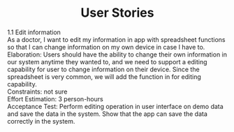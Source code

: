 
<center> <h1>User Stories</h1> </center>
1.1 Edit information<br>
As a doctor, I want to edit my information in app with spreadsheet functions so that I can change information on my own device in case I have to.<br>
Elaboration: Users should have the ability to change their own information in our system anytime they wanted to, and we need to support a editing capability for user to change information on their device. Since the spreadsheet is very common, we will add the function in for editing capability.<br>
Constraints: not sure<br>
Effort Estimation: 3 person-hours<br>
Acceptance Test: Perform editing operation in user interface on demo data and save the data in the system. Show that the app can save the data correctly in the system.<br>
